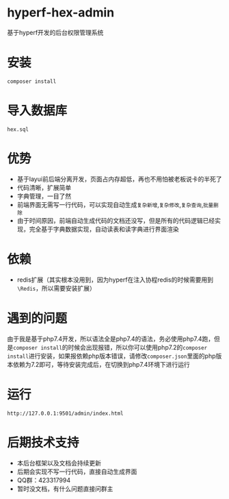 # hyperf-hex-admin
基于hyperf开发的后台权限管理系统

# 安装
`composer install `
# 导入数据库
`hex.sql`
# 优势
+ 基于layui前后端分离开发，页面占内存超低，再也不用怕被老板说卡的半死了
+ 代码清晰，扩展简单
+ 字典管理，一目了然
+ 前端界面无需写一行代码，可以实现自动生成`复杂新增`,`复杂修改`,`复杂查询`,`批量删除`
+ 由于时间原因，前端自动生成代码的文档还没写，但是所有的代码逻辑已经实现，完全基于字典数据实现，自动读表和读字典进行界面渲染
# 依赖
+ redis扩展（其实根本没用到，因为hyperf在注入协程redis的时候需要用到`\Redis`，所以需要安装扩展）
# 遇到的问题
由于我是基于php7.4开发，所以语法全是php7.4的语法，务必使用php7.4跑，但是`composer install`的时候会出现报错，所以你可以使用php7.2的`composer install`进行安装，如果报依赖php版本错误，请修改`composer.json`里面的php版本依赖为7.2即可，等待安装完成后，在切换到php7.4环境下进行运行
# 运行
`http://127.0.0.1:9501/admin/index.html`
# 后期技术支持
+ 本后台框架以及文档会持续更新
+ 后期会实现不写一行代码，直接自动生成界面
+ QQ群：423317994
+ 暂时没文档，有什么问题直接问群主
